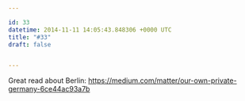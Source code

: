 ```yaml
---

id: 33
datetime: 2014-11-11 14:05:43.848306 +0000 UTC
title: "#33"
draft: false


---
```


Great read about Berlin: https://medium.com/matter/our-own-private-germany-6ce44ac93a7b
